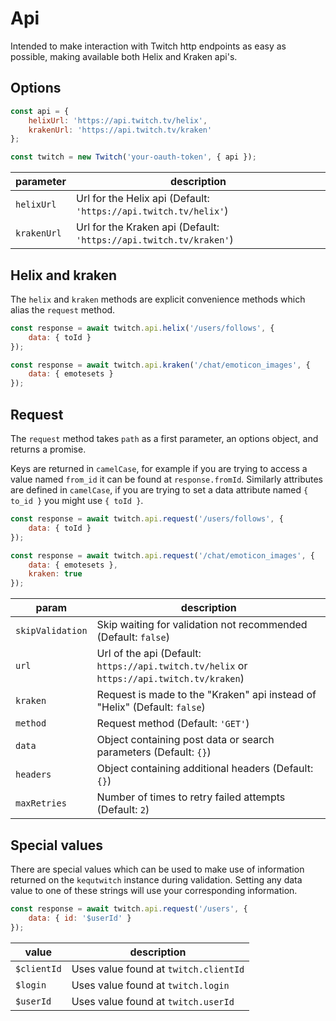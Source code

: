 # Api

Intended to make interaction with Twitch http endpoints as easy as possible, making available both Helix and Kraken api's.

## Options

```javascript
const api = {
    helixUrl: 'https://api.twitch.tv/helix',
    krakenUrl: 'https://api.twitch.tv/kraken'
};

const twitch = new Twitch('your-oauth-token', { api });
```

| parameter | description |
| - | - |
| `helixUrl` | Url for the Helix api (Default: `'https://api.twitch.tv/helix'`) |
| `krakenUrl` | Url for the Kraken api (Default: `'https://api.twitch.tv/kraken'`) |

## Helix and kraken

The `helix` and `kraken` methods are explicit convenience methods which alias the `request` method.

```javascript
const response = await twitch.api.helix('/users/follows', {
    data: { toId }
});

const response = await twitch.api.kraken('/chat/emoticon_images', {
    data: { emotesets }
});
```

## Request

The `request` method takes `path` as a first parameter, an options object, and returns a promise.

Keys are returned in `camelCase`, for example if you are trying to access a value named `from_id` it can be found at `response.fromId`. Similarly attributes are defined in `camelCase`, if you are trying to set a data attribute named `{ to_id }` you might use `{ toId }`.

```javascript
const response = await twitch.api.request('/users/follows', {
    data: { toId }
});

const response = await twitch.api.request('/chat/emoticon_images', {
    data: { emotesets },
    kraken: true
});
```

| param | description |
| - | - |
| `skipValidation` | Skip waiting for validation not recommended (Default: `false`) |
| `url` | Url of the api (Default: ``https://api.twitch.tv/helix`` or ``https://api.twitch.tv/kraken``) |
| `kraken` | Request is made to the "Kraken" api instead of "Helix" (Default: `false`) |
| `method` | Request method (Default: `'GET'`) |
| `data` | Object containing post data or search parameters (Default: `{}`) |
| `headers` | Object containing additional headers (Default: `{}`) |
| `maxRetries` | Number of times to retry failed attempts (Default: `2`) |

## Special values

There are special values which can be used to make use of information returned on the `kequtwitch` instance during validation. Setting any data value to one of these strings will use your corresponding information.

```javascript
const response = await twitch.api.request('/users', {
    data: { id: '$userId' }
});
```

| value | description |
| - | - |
| `$clientId` | Uses value found at `twitch.clientId` |
| `$login` | Uses value found at `twitch.login` |
| `$userId` | Uses value found at `twitch.userId` |
